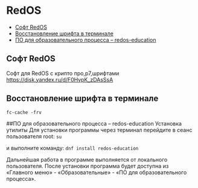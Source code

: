 # RedOS
- [Софт RedOS](#soft_redos)
- [Восстановление шрифта в терминале](#termfonts)
- [ПО для образовательного процесса – redos-education](#educational_software) 
  
## Софт RedOS <a name="soft_redos"></a>
Софт для RedOS с крипто про,р7,шрифтами
https://disk.yandex.ru/d/F0HvpK_zDAsSsA

## Восстановление шрифта в терминале<a name="termfonts"></a>  
`fc-cache -frv`  

##ПО для образовательного процесса – redos-education<a name="educational_software"></a>
Установка утилиты
Для установки программы через терминал перейдите в сеанс пользователя root:
`su`

и выполните команду:
`dnf install redos-education`

Дальнейшая работа в программе выполняется от локального пользователя.
После установки программа будет доступна из «Главного меню» - «Образовательные» - «ПО для образовательного процесса».
